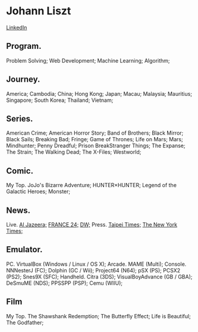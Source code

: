 # Johann Liszt
[LinkedIn](https://www.linkedin.com/in/paint1024/)

## Program.

Problem Solving; Web Development; Machine Learning; Algorithm;

## Journey.

America; Cambodia; China; Hong Kong; Japan; Macau; Malaysia; Mauritius; Singapore; South Korea; Thailand; Vietnam;

## Series.

American Crime; American Horror Story; Band of Brothers; Black Mirror; Black Sails; Breaking Bad; Fringe; Game of Thrones; Life on Mars; Mars; Mindhunter; Penny Dreadful; Prison BreakStranger Things; The Expanse; The Strain; The Walking Dead; The X-Files; Westworld;

## Comic.

My Top.
 JoJo's Bizarre Adventure;
 HUNTER×HUNTER;
 Legend of the Galactic Heroes;
 Monster;

## News.

Live.
 [Al Jazeera;](https://www.youtube.com/channel/UCNye-wNBqNL5ZzHSJj3l8Bg)
 [FRANCE 24;](https://www.youtube.com/channel/UCQfwfsi5VrQ8yKZ-UWmAEFg)
 [DW;](https://www.youtube.com/channel/UCknLrEdhRCp1aegoMqRaCZg)
Press.
 [Taipei Times;](http://www.taipeitimes.com)
 [The New York Times;](https://www.nytimes.com)

## Emulator.

PC.
 VirtualBox (Windows / Linux / OS X);
Arcade.
 MAME (Multi);
Console.
 NNNesterJ (FC);
 Dolphin (GC / Wii);
 Project64 (N64);
 pSX (PS);
 PCSX2 (PS2);
 Snes9X (SFC);
Handheld.
 Citra (3DS);
 VisualBoyAdvance (GB / GBA);
 DeSmuME (NDS);
 PPSSPP (PSP);
 Cemu (WIIU);

## Film

My Top.
 The Shawshank Redemption;
 The Butterfly Effect;
 Life is Beautiful;
 The Godfather;
